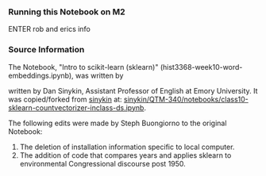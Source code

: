 ### Running this Notebook on M2

ENTER rob and erics info

### Source Information

The Notebook, "Intro to scikit-learn (sklearn)" (hist3368-week10-word-embeddings.ipynb), was written by 










written by Dan Sinykin, Assistant Professor of English at Emory University. It was copied/forked from [sinykin](https://github.com/sinykin) at: [sinykin/QTM-340/notebooks/class10-sklearn-countvectorizer-inclass-ds.ipynb](https://github.com/sinykin/QTM-340/blob/master/notebooks/class10-sklearn-countvectorizer-inclass-ds.ipynb). 

The following edits were made by Steph Buongiorno to the original Notebook: 
1) The deletion of installation information specific to local computer. 
2) The addition of code that compares years and applies sklearn to environmental Congressional discourse post 1950.
